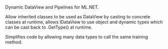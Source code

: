 Dynamic DataView and Pipelines for ML.NET.

Allow inherited classes to be used as DataView by casting to concrete classes at runtime, allows IDataView to use object and dynamic types which can be cast back to .GetType() at runtime. 

Simplifies code by allowing many data types to call the same training method.
